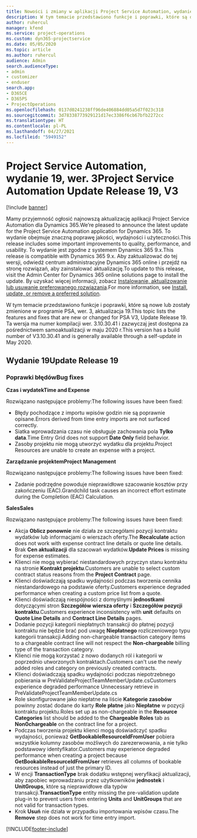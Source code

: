 ```yaml
---
title: Nowości i zmiany w aplikacji Project Service Automation, wydanie 19, wer. 3
description: W tym temacie przedstawiono funkcje i poprawki, które są dostępne w programie Project Service Automation, aktualizacja 19, wer. 3.
author: ruhercul
manager: kfend
ms.service: project-operations
ms.custom: dyn365-projectservice
ms.date: 05/05/2020
ms.topic: article
ms.author: ruhercul
audience: Admin
search.audienceType:
- admin
- customizer
- enduser
search.app:
- D365CE
- D365PS
- ProjectOperations
ms.openlocfilehash: 0137d0241238ff96de406884dd05a5d7f023c318
ms.sourcegitcommit: 3d78338773929121d17ec3386f6cb67bfb2272cc
ms.translationtype: HT
ms.contentlocale: pl-PL
ms.lasthandoff: 04/27/2021
ms.locfileid: "5949152"
---
```

# <a name="project-service-automation-update-release-19-v3"></a><span data-ttu-id="417d2-103">Project Service Automation, wydanie 19, wer. 3</span><span class="sxs-lookup"><span data-stu-id="417d2-103">Project Service Automation Update Release 19, V3</span></span>

[!include [banner](../includes/psa-now-project-operations.md)]

<span data-ttu-id="417d2-104">Mamy przyjemność ogłosić najnowszą aktualizację aplikacji Project Service Automation dla Dynamics 365.</span><span class="sxs-lookup"><span data-stu-id="417d2-104">We’re pleased to announce the latest update for the Project Service Automation application for Dynamics 365.</span></span> <span data-ttu-id="417d2-105">To wydanie obejmuje znaczną poprawę jakości, wydajności i użyteczności.</span><span class="sxs-lookup"><span data-stu-id="417d2-105">This release includes some important improvements to quality, performance, and usability.</span></span> <span data-ttu-id="417d2-106">To wydanie jest zgodne z systemem Dynamics 365 9.x.</span><span class="sxs-lookup"><span data-stu-id="417d2-106">This release is compatible with Dynamics 365 9.x.</span></span> <span data-ttu-id="417d2-107">Aby zaktualizować do tej wersji, odwiedź centrum administracyjne Dynamics 365 online i przejdź na stronę rozwiązań, aby zainstalować aktualizację.</span><span class="sxs-lookup"><span data-stu-id="417d2-107">To update to this release, visit the Admin Center for Dynamics 365 online solutions page to install the update.</span></span> <span data-ttu-id="417d2-108">By uzyskać więcej informacji, zobacz [Instalowanie, aktualizowanie lub usuwanie preferowanego rozwiązania](/power-platform/admin/install-remove-preferred-solution).</span><span class="sxs-lookup"><span data-stu-id="417d2-108">For more information, see [Install, update, or remove a preferred solution](/power-platform/admin/install-remove-preferred-solution).</span></span>

<span data-ttu-id="417d2-109">W tym temacie przedstawiono funkcje i poprawki, które są nowe lub zostały zmienione w programie PSA, wer. 3, aktualizacja 19.</span><span class="sxs-lookup"><span data-stu-id="417d2-109">This topic lists the features and fixes that are new or changed for PSA V3, Update Release 19.</span></span> <span data-ttu-id="417d2-110">Ta wersja ma numer kompilacji wer. 3.10.30.41 i zazwyczaj jest dostępna za pośrednictwem samoaktualizacji w maju 2020 r.</span><span class="sxs-lookup"><span data-stu-id="417d2-110">This version has a build number of V3.10.30.41 and is generally available through a self-update in May 2020.</span></span>

## <a name="update-release-19"></a><span data-ttu-id="417d2-111">Wydanie 19</span><span class="sxs-lookup"><span data-stu-id="417d2-111">Update Release 19</span></span>

### <a name="bug-fixes"></a><span data-ttu-id="417d2-112">Poprawki błędów</span><span class="sxs-lookup"><span data-stu-id="417d2-112">Bug fixes</span></span>

<span data-ttu-id="417d2-113">**Czas i wydatek**</span><span class="sxs-lookup"><span data-stu-id="417d2-113">**Time and Expense**</span></span>

<span data-ttu-id="417d2-114">Rozwiązano następujące problemy:</span><span class="sxs-lookup"><span data-stu-id="417d2-114">The following issues have been fixed:</span></span> 

- <span data-ttu-id="417d2-115">Błędy pochodzące z importu wpisów godzin nie są poprawnie opisane.</span><span class="sxs-lookup"><span data-stu-id="417d2-115">Errors derived from time entry imports are not surfaced correctly.</span></span>
- <span data-ttu-id="417d2-116">Siatka wprowadzania czasu nie obsługuje zachowania pola **Tylko data**.</span><span class="sxs-lookup"><span data-stu-id="417d2-116">Time Entry Grid does not support **Date Only** field behavior.</span></span>
- <span data-ttu-id="417d2-117">Zasoby projektu nie mogą utworzyć wydatku dla projektu.</span><span class="sxs-lookup"><span data-stu-id="417d2-117">Project Resources are unable to create an expense with a project.</span></span>

<span data-ttu-id="417d2-118">**Zarządzanie projektem**</span><span class="sxs-lookup"><span data-stu-id="417d2-118">**Project Management**</span></span>

<span data-ttu-id="417d2-119">Rozwiązano następujące problemy:</span><span class="sxs-lookup"><span data-stu-id="417d2-119">The following issues have been fixed:</span></span> 

-  <span data-ttu-id="417d2-120">Zadanie podrzędne powoduje nieprawidłowe szacowanie kosztów przy zakończeniu (EAC).</span><span class="sxs-lookup"><span data-stu-id="417d2-120">Grandchild task causes an incorrect effort estimate during the Completion (EAC) Calculation.</span></span>

<span data-ttu-id="417d2-121">**Sales**</span><span class="sxs-lookup"><span data-stu-id="417d2-121">**Sales**</span></span>

<span data-ttu-id="417d2-122">Rozwiązano następujące problemy:</span><span class="sxs-lookup"><span data-stu-id="417d2-122">The following issues have been fixed:</span></span> 

- <span data-ttu-id="417d2-123">Akcja **Oblicz ponownie** nie działa ze szczegółami pozycji kontraktu wydatków lub informacjami o wierszach oferty.</span><span class="sxs-lookup"><span data-stu-id="417d2-123">The **Recalculate** action does not work with expense contract line details or quote line details.</span></span>
- <span data-ttu-id="417d2-124">Brak **Cen aktualizacji** dla szacowań wydatków.</span><span class="sxs-lookup"><span data-stu-id="417d2-124">**Update Prices** is missing for expense estimates.</span></span>
-  <span data-ttu-id="417d2-125">Klienci nie mogą wybierać niestandardowych przyczyn stanu kontraktu na stronie **Kontrakt projektu**.</span><span class="sxs-lookup"><span data-stu-id="417d2-125">Customers are unable to select custom contract status reasons from the **Project Contract** page.</span></span>
- <span data-ttu-id="417d2-126">Klienci doświadczają spadku wydajności podczas tworzenia cennika niestandardowego na podstawie oferty.</span><span class="sxs-lookup"><span data-stu-id="417d2-126">Customers experience degraded performance when creating a custom price list from a quote.</span></span>
- <span data-ttu-id="417d2-127">Klienci doświadczają niespójności z domyślnymi **jednostkami** dotyczącymi stron **Szczegółów wiersza oferty** i **Szczegółów pozycji kontraktu**.</span><span class="sxs-lookup"><span data-stu-id="417d2-127">Customers experience inconsistency with **unit** defaults on **Quote Line Details** and **Contract Line Details** pages.</span></span>
- <span data-ttu-id="417d2-128">Dodanie pozycji kategorii niepłatnych transakcji do płatnej pozycji kontraktu nie będzie brać pod uwagę **Niepłatnego** rozliczeniowego typu kategorii transakcji.</span><span class="sxs-lookup"><span data-stu-id="417d2-128">Adding non-chargeable transaction category items to a chargeable contract line will not respect the **Non-chargeable** billing type of the transaction category.</span></span>
- <span data-ttu-id="417d2-129">Klienci nie mogą korzystać z nowo dodanych ról i kategorii w poprzednio utworzonych kontraktach.</span><span class="sxs-lookup"><span data-stu-id="417d2-129">Customers can't use the newly added roles and category on previously created contracts.</span></span>
- <span data-ttu-id="417d2-130">Klienci doświadczają spadku wydajności podczas niepotrzebnego pobierania w PreValidateProjectTeamMemberUpdate.cs</span><span class="sxs-lookup"><span data-stu-id="417d2-130">Customers experience degraded performance Unnecessary retrieve in PreValidateProjectTeamMemberUpdate.cs</span></span>
- <span data-ttu-id="417d2-131">Role skonfigurowane jako niepłatne na liście **Kategorie zasobów** powinny zostać dodane do karty **Role płatne** jako **Niepłatne** w pozycji kontraktu projektu.</span><span class="sxs-lookup"><span data-stu-id="417d2-131">Roles set up as non-chargeable in the **Resource Categories** list should be added to the **Chargeable Roles** tab as **Non0chargeable** on the contract line for a project.</span></span>
- <span data-ttu-id="417d2-132">Podczas tworzenia projektu klienci mogą doświadczyć spadku wydajności, ponieważ **GetBookableResourceIdFromUser** pobiera wszystkie kolumny zasobów możliwych do zarezerwowania, a nie tylko podstawowy identyfikator.</span><span class="sxs-lookup"><span data-stu-id="417d2-132">Customers may experience degraded performance when creating a project because **GetBookableResourceIdFromUser** retrieves all columns of bookable resources instead of just the primary ID.</span></span>
- <span data-ttu-id="417d2-133">W encji **TransactionType** brak dodatku wstępnej weryfikacji aktualizacji, aby zapobiec wprowadzaniu przez użytkowników **jednostek** i **UnitGroups**, które są nieprawidłowe dla typów transakcji.</span><span class="sxs-lookup"><span data-stu-id="417d2-133">**TransactionType** entity missing the pre-validation update plug-in to prevent users from entering **Units** and **UnitGroups** that are not valid for transaction types.</span></span>
- <span data-ttu-id="417d2-134">Krok **Usuń** nie działa w przypadku importowania wpisów czasu.</span><span class="sxs-lookup"><span data-stu-id="417d2-134">The **Remove** step does not work for time entry import.</span></span>


[!INCLUDE[footer-include](../includes/footer-banner.md)]